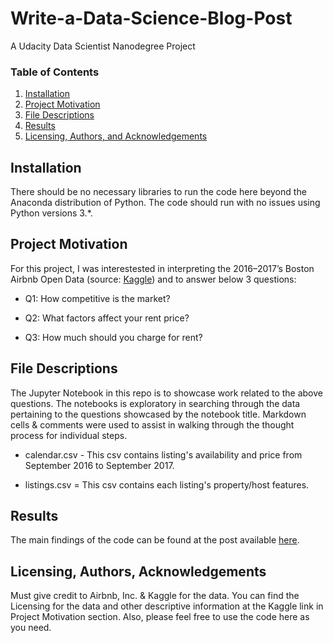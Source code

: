 # Write-a-Data-Science-Blog-Post
A Udacity Data Scientist Nanodegree Project

### Table of Contents

1. [Installation](#installation)
2. [Project Motivation](#motivation)
3. [File Descriptions](#files)
4. [Results](#results)
5. [Licensing, Authors, and Acknowledgements](#licensing)

## Installation <a name="installation"></a>

There should be no necessary libraries to run the code here beyond the Anaconda distribution of Python.  The code should run with no issues using Python versions 3.*.

## Project Motivation<a name="motivation"></a>

For this project, I was interestested in interpreting the 2016–2017’s Boston Airbnb Open Data (source: [Kaggle](https://www.kaggle.com/airbnb/boston)) and to answer below 3 questions:

* Q1: How competitive is the market?

* Q2: What factors affect your rent price?

* Q3: How much should you charge for rent?

## File Descriptions <a name="files"></a>

The Jupyter Notebook in this repo is to showcase work related to the above questions. The notebooks is exploratory in searching through the data pertaining to the questions showcased by the notebook title. Markdown cells & comments were used to assist in walking through the thought process for individual steps.

* calendar.csv - This csv contains listing's availability and price from September 2016 to September 2017.

* listings.csv = This csv contains each listing's property/host features.

## Results<a name="results"></a>

The main findings of the code can be found at the post available [here](https://jamesli0512.medium.com/things-you-should-know-before-becoming-an-airbnb-host-2e916346c52b).

## Licensing, Authors, Acknowledgements<a name="licensing"></a>

Must give credit to Airbnb, Inc. & Kaggle for the data. You can find the Licensing for the data and other descriptive information at the Kaggle link in Project Motivation section. Also, please feel free to use the code here as you need. 
